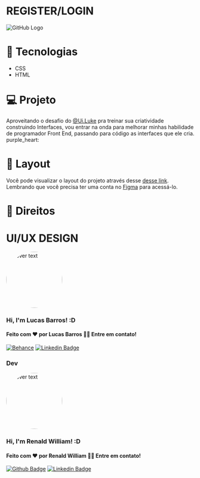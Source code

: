   # REGISTER/LOGIN
![GitHub Logo](https://miamarzy.com.br/wp-content/uploads/2022/01/pawel-czerwinski-BPrk2cOoCq8-unsplash.png)
# :rocket: Tecnologias 
* CSS
* HTML
# :computer: Projeto
Aproveitando o desafio do <a href="https://www.instagram.com/ui.luke/" target="_blank">@Ui.Luke</a> pra treinar sua criatividade construindo Interfaces, vou entrar na
onda para melhorar minhas habilidade de programador Front End, passando para código as interfaces que ele cria.
purple_heart:

# :bookmark: Layout
Você pode visualizar o layout do projeto através desse [desse link](https://www.figma.com/file/HzBogAbLLxKCMAhkW4rPxE/DAILY-UI%2F-001?node-id=0%3A1). Lembrando que você precisa ter uma conta no [Figma](https://www.figma.com) para acessá-lo.

# :memo: Direitos
# UI/UX DESIGN
<p align="">
  <img src="https://scontent-gru2-2.cdninstagram.com/v/t51.2885-19/s150x150/271434036_964265671155713_4827850602129043455_n.jpg?_nc_ht=scontent-gru2-2.cdninstagram.com&_nc_cat=105&_nc_ohc=7ZislIb6yioAX8ay7cN&edm=AId3EpQBAAAA&ccb=7-4&oh=00_AT9OOjAoDlMTz5ZLPVYLos19r_zcpH9siRqpKM4wK9qeGg&oe=61F9167A&_nc_sid=705020" width="150" height="150" title="hover text" style="border-radius:50%">
</p>

### Hi, I'm Lucas Barros! :D

#### Feito com :heart: por Lucas Barros 👋🏽 Entre em contato!

[![Behance](https://img.shields.io/badge/Behance-1769ff?style=for-the-badge&logo=behance&logoColor=white)](https://www.behance.net/lucasbarrosdsgn)
[![Linkedin Badge](https://img.shields.io/badge/-LinkedIn-blue?style=flat-square&logo=Linkedin&logoColor=white&link=https://www.linkedin.com/in/lucasbarrostl/)](https://www.linkedin.com/in/lucasbarrostl/)

### Dev
<p align="">
  <img src="https://avatars.githubusercontent.com/u/55859434?v=4" width="150" height="150" title="hover text" style="border-radius:50%">
</p>

### Hi, I'm Renald William! :D

#### Feito com :heart: por Renald William 👋🏽 Entre em contato!

[![Github Badge](https://img.shields.io/badge/-Github-000?style=flat-square&logo=Github&logoColor=white&link=https://github.com/Renaldwilliam)](https://github.com/Renaldwilliam)
[![Linkedin Badge](https://img.shields.io/badge/-LinkedIn-blue?style=flat-square&logo=Linkedin&logoColor=white&link=https://www.linkedin.com/in/renald-william-faustino-81a4241a6/)](https://www.linkedin.com/in/renald-william-faustino-81a4241a6/)
